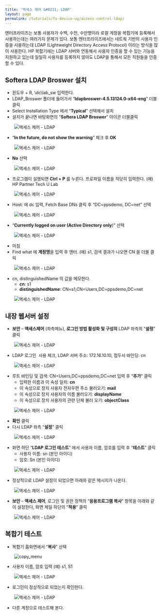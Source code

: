 ```yaml
---
title: '액세스 제어 &#8211; LDAP'
layout: page
permalink: /tutorials/fs-device-ug/access-control-ldap/
---
```

엔터프라이즈는 보통 사용자가 수백, 수천, 수만명이라 로컬 계정을 복합기에 등록해서 사용하는데는 여러가지 문제가 있다. 보통 엔터프라이즈에서는 네트웍 기반의 사용자 인증을 사용하는데 LDAP (Lightweight Directory Access Protocol) 이라는 방식을 많이 사용한다. HP 복합기에는 LDAP 서버와 연동해서 사용자 인증을 할 수 있는 기능을 지원하고 있는데 일일히 사용자를 등록하지 않아도 LDAP을 통해서 모든 직원들을 인증할 수 있다.

## Softera LDAP Broswer 설치

  * 윈도우 + R, \\dc\lab_sw 입력한다.
  * LDAP_Broswer 폴더에 들어가서 “**ldapbroswer-4.5.13124.0-x64-eng**” 더블클릭
  * Select Installation Type 에서 “**Typical**” 선택해서 설치
  * 설치가 끝나면 바탕화면의 “**Softera LDAP Broswer**” 아이콘 더블클릭

<p style="padding-left: 30px;">
  <img class="alignnone size-full wp-image-1011" src="http://i0.wp.com/hpidemo.net/wp-content/uploads/2016/04/4-5.png?fit=78%2C89" alt="액세스 제어 - LDAP" data-recalc-dims="1" />
</p>

  * “**In the future, do not show the warning**” 체크 후 **OK**

<p style="padding-left: 30px;">
  <img class="alignnone size-full wp-image-1012" src="http://i1.wp.com/hpidemo.net/wp-content/uploads/2016/04/5-6.png?fit=630%2C151" alt="액세스 제어 - LDAP" srcset="http://i1.wp.com/hpidemo.net/wp-content/uploads/2016/04/5-6.png?w=630 630w, http://i1.wp.com/hpidemo.net/wp-content/uploads/2016/04/5-6.png?resize=300%2C72 300w" sizes="(max-width: 630px) 100vw, 630px" data-recalc-dims="1" />
</p>

  * **No** 선택

<p style="padding-left: 30px;">
  <img class="alignnone size-full wp-image-1013" src="http://i1.wp.com/hpidemo.net/wp-content/uploads/2016/04/6-4.png?fit=339%2C138" alt="액세스 제어 - LDAP" srcset="http://i1.wp.com/hpidemo.net/wp-content/uploads/2016/04/6-4.png?w=339 339w, http://i1.wp.com/hpidemo.net/wp-content/uploads/2016/04/6-4.png?resize=300%2C122 300w" sizes="(max-width: 339px) 100vw, 339px" data-recalc-dims="1" />
</p>

  * 프로그램이 실행되면 **Ctrl + P** 를 누른다. 프로파일 이름을 적당히 입력한다. (예) HP Partner Tech U Lab

<p style="padding-left: 30px;">
  <img class="alignnone size-full wp-image-996" src="http://i2.wp.com/hpidemo.net/wp-content/uploads/2016/04/7-4.png?fit=652%2C440" alt="액세스 제어 - LDAP" srcset="http://i2.wp.com/hpidemo.net/wp-content/uploads/2016/04/7-4.png?w=652 652w, http://i2.wp.com/hpidemo.net/wp-content/uploads/2016/04/7-4.png?resize=300%2C202 300w" sizes="(max-width: 652px) 100vw, 652px" data-recalc-dims="1" />
</p>

  * Host: 에 dc 입력, Fetch Base DNs 클릭 후 “DC=ppsdemo, DC=net” 선택

<p style="padding-left: 30px;">
  <img class="alignnone size-full wp-image-997" src="http://i1.wp.com/hpidemo.net/wp-content/uploads/2016/04/8-5.png?fit=655%2C441" alt="액세스 제어 - LDAP" srcset="http://i1.wp.com/hpidemo.net/wp-content/uploads/2016/04/8-5.png?w=655 655w, http://i1.wp.com/hpidemo.net/wp-content/uploads/2016/04/8-5.png?resize=300%2C202 300w" sizes="(max-width: 655px) 100vw, 655px" data-recalc-dims="1" />
</p>

  * “**Currently logged on user (Active Directory only**)” 선택

<p style="padding-left: 30px;">
  <img class="alignnone size-full wp-image-998" src="http://i2.wp.com/hpidemo.net/wp-content/uploads/2016/04/9-2.png?fit=652%2C440" alt="액세스 제어 - LDAP" srcset="http://i2.wp.com/hpidemo.net/wp-content/uploads/2016/04/9-2.png?w=652 652w, http://i2.wp.com/hpidemo.net/wp-content/uploads/2016/04/9-2.png?resize=300%2C202 300w" sizes="(max-width: 652px) 100vw, 652px" data-recalc-dims="1" />
</p>

  * 마침
  * Find what 에 **계정명**을 입력 후 엔터. (예) s1, 검색 결과가 나오면 CN 을 더블 클릭

<p style="padding-left: 30px;">
  <img class="alignnone size-full wp-image-999" src="http://i2.wp.com/hpidemo.net/wp-content/uploads/2016/04/11-4.png?fit=803%2C371" alt="액세스 제어 - LDAP" srcset="http://i2.wp.com/hpidemo.net/wp-content/uploads/2016/04/11-4.png?w=803 803w, http://i2.wp.com/hpidemo.net/wp-content/uploads/2016/04/11-4.png?resize=300%2C139 300w, http://i2.wp.com/hpidemo.net/wp-content/uploads/2016/04/11-4.png?resize=768%2C355 768w" sizes="(max-width: 803px) 100vw, 803px" data-recalc-dims="1" />
</p>

  * cn, distinguishedName 의 값을 메모한다. 
      * **cn**: s1
      * **distinguishedName**: CN=s1,CN=Users,DC=ppsdemo,DC=net

<p style="padding-left: 30px;">
  <img class="alignnone size-full wp-image-1000" src="http://i2.wp.com/hpidemo.net/wp-content/uploads/2016/04/12-4.png?fit=806%2C405" alt="액세스 제어 - LDAP" srcset="http://i2.wp.com/hpidemo.net/wp-content/uploads/2016/04/12-4.png?w=806 806w, http://i2.wp.com/hpidemo.net/wp-content/uploads/2016/04/12-4.png?resize=300%2C151 300w, http://i2.wp.com/hpidemo.net/wp-content/uploads/2016/04/12-4.png?resize=768%2C386 768w" sizes="(max-width: 806px) 100vw, 806px" data-recalc-dims="1" />
</p>

## 내장 웹서버 설정

  * **보안** &#8211; **액세스제어** (좌측메뉴), **로그인 방법 활성화 및 구성의** LDAP 좌측의 “**설정**” 클릭

<p style="padding-left: 30px;">
  <img class="alignnone size-full wp-image-1001" src="http://i1.wp.com/hpidemo.net/wp-content/uploads/2016/04/13-3.png?fit=634%2C337" alt="액세스 제어 - LDAP" srcset="http://i1.wp.com/hpidemo.net/wp-content/uploads/2016/04/13-3.png?w=634 634w, http://i1.wp.com/hpidemo.net/wp-content/uploads/2016/04/13-3.png?resize=300%2C159 300w" sizes="(max-width: 634px) 100vw, 634px" data-recalc-dims="1" />
</p>

  * LDAP 로그인  사용 체크, LDAP 서버 주소: 172.16.10.10, 접두사 바인딩: cn

<p style="padding-left: 30px;">
  <img class="alignnone size-full wp-image-1002" src="http://i2.wp.com/hpidemo.net/wp-content/uploads/2016/04/14-2.png?fit=542%2C382" alt="액세스 제어 - LDAP" srcset="http://i2.wp.com/hpidemo.net/wp-content/uploads/2016/04/14-2.png?w=542 542w, http://i2.wp.com/hpidemo.net/wp-content/uploads/2016/04/14-2.png?resize=300%2C211 300w" sizes="(max-width: 542px) 100vw, 542px" data-recalc-dims="1" />
</p>

  * 루트 바인딩 및 검색: CN=Users,DC=ppsdemo,DC=net 입력 후 “**추가**” 클릭 
      * 입력한 이름과 이 속성 일치: **cn**
      * 이 속성으로 장치 사용자 전자우편 주소 불러오기: **mail**
      * 이 속성으로 장치 사용자의 이름 불러오기: **displayName**
      * 이 속성으로 장치 사용자의 관련 단체 불러 오기: **objectClass**

<p style="padding-left: 30px;">
  <img class="alignnone size-full wp-image-1003" src="http://i0.wp.com/hpidemo.net/wp-content/uploads/2016/04/15-1.png?fit=985%2C317" alt="액세스 제어 - LDAP" srcset="http://i0.wp.com/hpidemo.net/wp-content/uploads/2016/04/15-1.png?w=985 985w, http://i0.wp.com/hpidemo.net/wp-content/uploads/2016/04/15-1.png?resize=300%2C97 300w, http://i0.wp.com/hpidemo.net/wp-content/uploads/2016/04/15-1.png?resize=768%2C247 768w" sizes="(max-width: 985px) 100vw, 985px" data-recalc-dims="1" />
</p>

  * **확인** 클릭
  * 다시 LDAP 좌측 &#8220;**설정**&#8221; 클릭

<p style="padding-left: 30px;">
  <img class="alignnone size-full wp-image-1004" src="http://i2.wp.com/hpidemo.net/wp-content/uploads/2016/04/16-1.png?fit=651%2C415" alt="액세스 제어 - LDAP" srcset="http://i2.wp.com/hpidemo.net/wp-content/uploads/2016/04/16-1.png?w=651 651w, http://i2.wp.com/hpidemo.net/wp-content/uploads/2016/04/16-1.png?resize=300%2C191 300w" sizes="(max-width: 651px) 100vw, 651px" data-recalc-dims="1" />
</p>

  * 화면 하단 “**LDAP 로그인 테스트**” 에서 사용자 이름, 암호를 입력 후 “**테스트**” 클릭 
      * 사용자 이름: sn (본인 아이디)
      * 암호: Sn (본인 아이디)

<p style="padding-left: 30px;">
  <img class="alignnone size-full wp-image-1005" src="http://i0.wp.com/hpidemo.net/wp-content/uploads/2016/04/17-2.png?fit=497%2C133" alt="액세스 제어 - LDAP" srcset="http://i0.wp.com/hpidemo.net/wp-content/uploads/2016/04/17-2.png?w=497 497w, http://i0.wp.com/hpidemo.net/wp-content/uploads/2016/04/17-2.png?resize=300%2C80 300w" sizes="(max-width: 497px) 100vw, 497px" data-recalc-dims="1" />
</p>

  * 정상적으로 LDAP 설정이 되었으면 아래와 같은 메시지가 나온다.

<p style="padding-left: 30px;">
  <img class="alignnone size-full wp-image-1006" src="http://i0.wp.com/hpidemo.net/wp-content/uploads/2016/04/18-2.png?fit=273%2C114" alt="액세스 제어 - LDAP" data-recalc-dims="1" />
</p>

  * **보안** &#8211; **액세스 제어**, 로그인 및 권한 정책의 “**응용프로그램 복사**” 항목을 아래와 같이 설정한다, 화면 제일 하단의 “**적용**” 클릭

<p style="padding-left: 30px;">
  <img class="alignnone size-full wp-image-1007" src="http://i0.wp.com/hpidemo.net/wp-content/uploads/2016/04/19-2.png?fit=1104%2C270" alt="액세스 제어 - LDAP" srcset="http://i0.wp.com/hpidemo.net/wp-content/uploads/2016/04/19-2.png?w=1104 1104w, http://i0.wp.com/hpidemo.net/wp-content/uploads/2016/04/19-2.png?resize=300%2C73 300w, http://i0.wp.com/hpidemo.net/wp-content/uploads/2016/04/19-2.png?resize=768%2C188 768w, http://i0.wp.com/hpidemo.net/wp-content/uploads/2016/04/19-2.png?resize=1024%2C250 1024w" sizes="(max-width: 1000px) 100vw, 1000px" data-recalc-dims="1" />
</p>

## 복합기 테스트

  * 복합기 홈화면에서 &#8220;**복사**&#8221; 선택

<p style="padding-left: 30px;">
  <img class="alignnone size-full wp-image-991" src="http://i0.wp.com/hpidemo.net/wp-content/uploads/2016/04/copy_menu.png?fit=298%2C115" alt="copy_menu" data-recalc-dims="1" />
</p>

  * 사용자 이름, 암호 입력 (예) s1, S1

<p style="padding-left: 30px;">
  <img class="alignnone size-full wp-image-1009" src="http://i0.wp.com/hpidemo.net/wp-content/uploads/2016/04/21-3.png?fit=800%2C600" alt="액세스 제어 - LDAP" srcset="http://i0.wp.com/hpidemo.net/wp-content/uploads/2016/04/21-3.png?w=800 800w, http://i0.wp.com/hpidemo.net/wp-content/uploads/2016/04/21-3.png?resize=300%2C225 300w, http://i0.wp.com/hpidemo.net/wp-content/uploads/2016/04/21-3.png?resize=768%2C576 768w" sizes="(max-width: 800px) 100vw, 800px" data-recalc-dims="1" />
</p>

  * 로그인이 정상적으로 되었는지 확인한다.

<p style="padding-left: 30px;">
  <img class="alignnone size-full wp-image-1010" src="http://i0.wp.com/hpidemo.net/wp-content/uploads/2016/04/22-1.png?fit=800%2C600" alt="액세스 제어 - LDAP" srcset="http://i0.wp.com/hpidemo.net/wp-content/uploads/2016/04/22-1.png?w=800 800w, http://i0.wp.com/hpidemo.net/wp-content/uploads/2016/04/22-1.png?resize=300%2C225 300w, http://i0.wp.com/hpidemo.net/wp-content/uploads/2016/04/22-1.png?resize=768%2C576 768w" sizes="(max-width: 800px) 100vw, 800px" data-recalc-dims="1" />
</p>

  * 다른 계정으로 테스트해 본다.